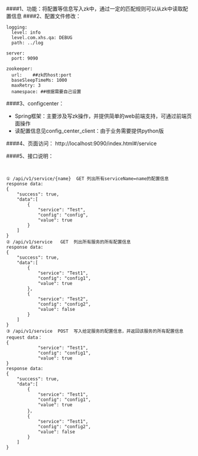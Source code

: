 ####1、功能：将配置等信息写入zk中，通过一定的匹配规则可以从zk中读取配置信息
####2、配置文件修改：
```
logging:
  level: info
  level.com.xhs.qa: DEBUG
  path: ../log

server:
  port: 9090

zookeeper:
  url:    ##zk的host:port
  baseSleepTimeMs: 1000
  maxRetry: 3
  namespace: ##根据需要自己设置
```

####3、configcenter：
* Spring框架：主要涉及写zk操作，并提供简单的web前端支持，可通过前端页面操作
* 读配置信息见config_center_client：由于业务需要提供python版

####4、页面访问：
http://localhost:9090/index.html#/service

####5、接口说明：

```


① /api/v1/service/{name}  GET 列出所有serviceName=name的配置信息
response data:
{
	"success": true,
	"data":[
		{
			"service": "Test",
			"config": "config",
			"value": true
		}
	]
}
② /api/v1/service   GET  列出所有服务的所有配置信息
response data:
{
	"success": true,
	"data":[
		{
			"service": "Test1",
			"config": "config1",
			"value": true
		},
		{
			"service": "Test2",
			"config": "config2",
			"value": false
		}
	]
}
③ /api/v1/service  POST  写入给定服务的配置信息，并返回该服务的所有配置信息
request data：
{
			"service": "Test1",
			"config": "config1",
			"value": true
}
response data:
{
	"success": true,
	"data":[
		{
			"service": "Test1",
			"config": "config1",
			"value": true
		}，
		{
			"service": "Test1",
			"config": "config2",
			"value": false
		}
	]
}

```

